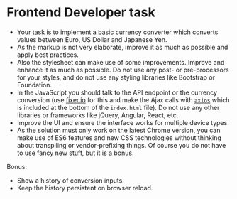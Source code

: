 # Frontend Developer task

- Your task is to implement a basic currency converter which converts values between Euro, US Dollar and Japanese Yen.
- As the markup is not very elaborate, improve it as much as possible and apply best practices.
- Also the stylesheet can make use of some improvements. Improve and enhance it as much as possible. Do not use any post- or pre-processors for your styles, and do not use any styling libraries like Bootstrap or Foundation.
- In the JavaScript you should talk to the API endpoint or the currency conversion (use [fixer.io](http://fixer.io/) for this and make the Ajax calls with [`axios`](https://github.com/axios/axios) which is included at the bottom of the `index.html` file). Do not use any other libraries or frameworks like jQuery, Angular, React, etc.
- Improve the UI and ensure the interface works for multiple device types.
- As the solution must only work on the latest Chrome version, you can make use of ES6 features and new CSS technologies without thinking about transpiling or vendor-prefixing things. Of course you do not have to use fancy new stuff, but it is a bonus.

Bonus:

- Show a history of conversion inputs.
- Keep the history persistent on browser reload.
